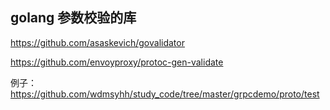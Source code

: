 ## golang 参数校验的库

https://github.com/asaskevich/govalidator

https://github.com/envoyproxy/protoc-gen-validate

例子：https://github.com/wdmsyhh/study_code/tree/master/grpcdemo/proto/test

